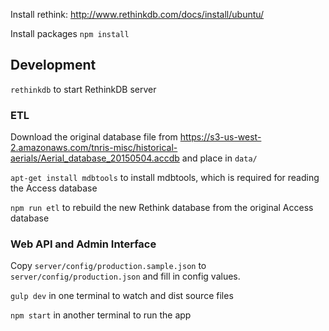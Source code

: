 Install rethink: http://www.rethinkdb.com/docs/install/ubuntu/

Install packages `npm install`

## Development

`rethinkdb` to start RethinkDB server

### ETL

Download the original database file from https://s3-us-west-2.amazonaws.com/tnris-misc/historical-aerials/Aerial_database_20150504.accdb and place in `data/`

`apt-get install mdbtools` to install mdbtools, which is required for reading the Access database

`npm run etl` to rebuild the new Rethink database from the original Access database

### Web API and Admin Interface

Copy `server/config/production.sample.json` to `server/config/production.json` and fill in config values.

`gulp dev` in one terminal to watch and dist source files

`npm start` in another terminal to run the app

